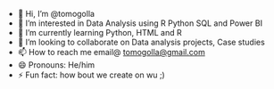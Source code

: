 - 👋 Hi, I’m @tomogolla
- 👀 I’m interested in Data Analysis using R Python SQL and Power BI
- 🌱 I’m currently learning Python, HTML and R
- 💞️ I’m looking to collaborate on Data analysis projects, Case studies
- 📫 How to reach me email@ tomogolla@gmail.com
- 😄 Pronouns: He/him
- ⚡ Fun fact: how bout we create on wu ;)

<!---
tomogolla/tomogolla is a ✨ special ✨ repository because its `README.md` (this file) appears on your GitHub profile.
You can click the Preview link to take a look at your changes.
--->
